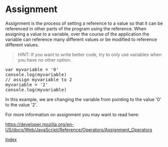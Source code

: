 # Assignment

Assignment is the process of setting a reference to a value so that it can be
referenced in other parts of the program using the reference. When assigning a
value to a variable, over the course of the application the variable can reference
many different values or be modified to reference different values.

> HINT: If you want to write better code, try to only use variables when you have
no other option.

<div class="tonic">
<pre>
var myvariable = '0'
console.log(myvariable)
// assign myvariable to 2
myvariable = '2'
console.log(myvariable)
</pre>
</div>

In this example, we are changing the variable from pointing to the value '0' to
the value '2'.

For more information on assignment you may want to read here:

https://developer.mozilla.org/en-US/docs/Web/JavaScript/Reference/Operators/Assignment_Operators

[Index](.)
